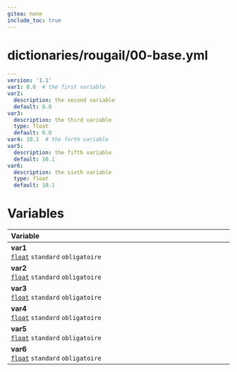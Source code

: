 ```yaml
---
gitea: none
include_toc: true
---
```

# dictionaries/rougail/00-base.yml

```yaml
---
version: '1.1'
var1: 0.0  # the first variable
var2:
  description: the second variable
  default: 0.0
var3:
  description: the third variable
  type: float
  default: 0.0
var4: 10.1  # the forth variable
var5:
  description: the fifth variable
  default: 10.1
var6:
  description: the sixth variable
  type: float
  default: 10.1
```
# Variables

| Variable&nbsp;&nbsp;&nbsp;&nbsp;&nbsp;&nbsp;&nbsp;&nbsp;&nbsp;&nbsp;&nbsp;&nbsp;&nbsp;&nbsp;&nbsp;&nbsp;&nbsp;&nbsp;&nbsp;&nbsp;&nbsp;&nbsp;&nbsp;&nbsp;&nbsp;&nbsp;&nbsp;&nbsp;&nbsp;&nbsp;&nbsp;&nbsp;&nbsp;&nbsp;&nbsp;&nbsp;&nbsp;&nbsp;&nbsp;&nbsp;&nbsp;&nbsp;&nbsp;&nbsp;&nbsp;&nbsp;&nbsp;&nbsp;&nbsp;&nbsp;&nbsp;&nbsp;&nbsp;&nbsp;&nbsp;&nbsp;&nbsp;&nbsp;&nbsp;&nbsp;&nbsp;&nbsp;&nbsp;&nbsp;&nbsp;&nbsp;&nbsp;&nbsp;&nbsp;&nbsp;&nbsp;&nbsp;&nbsp;&nbsp;&nbsp;&nbsp;&nbsp;&nbsp;&nbsp;&nbsp;&nbsp;&nbsp;&nbsp;&nbsp;&nbsp;&nbsp;&nbsp;&nbsp;&nbsp;&nbsp;&nbsp;&nbsp;&nbsp;&nbsp;&nbsp;&nbsp;&nbsp;&nbsp;&nbsp;   | Description&nbsp;&nbsp;&nbsp;&nbsp;&nbsp;&nbsp;&nbsp;&nbsp;&nbsp;&nbsp;&nbsp;&nbsp;&nbsp;&nbsp;&nbsp;&nbsp;&nbsp;&nbsp;&nbsp;&nbsp;&nbsp;&nbsp;&nbsp;&nbsp;&nbsp;&nbsp;&nbsp;&nbsp;&nbsp;&nbsp;&nbsp;&nbsp;&nbsp;&nbsp;&nbsp;&nbsp;&nbsp;&nbsp;&nbsp;&nbsp;&nbsp;&nbsp;&nbsp;&nbsp;&nbsp;&nbsp;&nbsp;&nbsp;&nbsp;&nbsp;&nbsp;&nbsp;&nbsp;&nbsp;&nbsp;&nbsp;&nbsp;&nbsp;&nbsp;&nbsp;&nbsp;&nbsp;&nbsp;&nbsp;&nbsp;&nbsp;&nbsp;&nbsp;&nbsp;&nbsp;&nbsp;&nbsp;&nbsp;&nbsp;&nbsp;&nbsp;&nbsp;&nbsp;&nbsp;&nbsp;&nbsp;&nbsp;&nbsp;&nbsp;&nbsp;&nbsp;&nbsp;&nbsp;&nbsp;&nbsp;&nbsp;&nbsp;&nbsp;&nbsp;&nbsp;&nbsp;   |
|------------------------------------------------------------------------------------------------------------------------------------------------------------------------------------------------------------------------------------------------------------------------------------------------------------------------------------------------------------------------------------------------------------------------------------------------------------------------------------------------------------------------------------------------------------------------------------------------------------------------------|---------------------------------------------------------------------------------------------------------------------------------------------------------------------------------------------------------------------------------------------------------------------------------------------------------------------------------------------------------------------------------------------------------------------------------------------------------------------------------------------------------------------------------------------------------------------------------------------------------------|
| **var1**<br/>[`float`](https://rougail.readthedocs.io/en/latest/variable.html#variables-types) `standard` `obligatoire`                                                                                                                                                                                                                                                                                                                                                                                                                                                                                                      | The first variable.<br/>**Défaut**: 0.0                                                                                                                                                                                                                                                                                                                                                                                                                                                                                                                                                                       |
| **var2**<br/>[`float`](https://rougail.readthedocs.io/en/latest/variable.html#variables-types) `standard` `obligatoire`                                                                                                                                                                                                                                                                                                                                                                                                                                                                                                      | The second variable.<br/>**Défaut**: 0.0                                                                                                                                                                                                                                                                                                                                                                                                                                                                                                                                                                      |
| **var3**<br/>[`float`](https://rougail.readthedocs.io/en/latest/variable.html#variables-types) `standard` `obligatoire`                                                                                                                                                                                                                                                                                                                                                                                                                                                                                                      | The third variable.<br/>**Défaut**: 0.0                                                                                                                                                                                                                                                                                                                                                                                                                                                                                                                                                                       |
| **var4**<br/>[`float`](https://rougail.readthedocs.io/en/latest/variable.html#variables-types) `standard` `obligatoire`                                                                                                                                                                                                                                                                                                                                                                                                                                                                                                      | The forth variable.<br/>**Défaut**: 10.1                                                                                                                                                                                                                                                                                                                                                                                                                                                                                                                                                                      |
| **var5**<br/>[`float`](https://rougail.readthedocs.io/en/latest/variable.html#variables-types) `standard` `obligatoire`                                                                                                                                                                                                                                                                                                                                                                                                                                                                                                      | The fifth variable.<br/>**Défaut**: 10.1                                                                                                                                                                                                                                                                                                                                                                                                                                                                                                                                                                      |
| **var6**<br/>[`float`](https://rougail.readthedocs.io/en/latest/variable.html#variables-types) `standard` `obligatoire`                                                                                                                                                                                                                                                                                                                                                                                                                                                                                                      | The sixth variable.<br/>**Défaut**: 10.1                                                                                                                                                                                                                                                                                                                                                                                                                                                                                                                                                                      |


